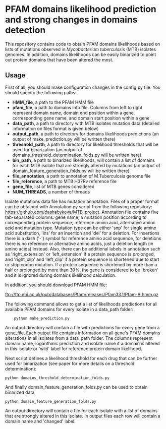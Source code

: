 # PFAM domains likelihood prediction and strong changes in domains detection

This repository contains code to obtain PFAM domains likelihoods based on lists of mutations observed in  *Mycobacterium tuberculosis* (MTB) isolates genomes. In addition, domains likelihoods can be easily binarized to point out protein domains that have been altered the most.

## Usage

First of all, you should make configuration changes in the config.py file. You should specify the following paths:

 - **HMM_file**, a path to the PFAM HMM file
 - **pfam_file**, a path to domains info file. Columns from left to right represent domain name, domain end position within a gene, corresponding gene name, and domain start position within a gene
 - **data_path**, a path to directory with MTB isolates mutation data (detailed information on files format is given below)
 - **output_path**, a path to directory for domains likelihoods predictions (an output of make_prediction.py will be written there)
 - **threshold_path**, a path to directory for likelihood thresholds that will be used for binarization (an output of domains_threshold_determination_folds.py will be written here)
 - **bin_path**, a path to binarized likelihoods, will contain a list of domains for each MTB isolate that are strongly altered by mutations (an output of domain_feature_generation_folds.py will be written there)
 - **file_annotation**, a path to annotation of M.Tuberculosis genome file
 - **file_reference**, a path to MTB H37Rv reference file  
 - **gene_file**, list of MTB genes considered
 - **NUM_THREADS**, a number of threads

Isolate mutations data file has mutation annotation. Files of a proper format can be obtained with Annotation.py script from the following repository: https://github.com/dashabykova/MTB_project. Annotation file contains five tab-separated columns: gene name, a mutation position according to corresponding protein sequence, reference amino acid, alternative amino acid and mutation type. Mutation type can be either 'snp' for single amino acid substitution, 'ins' for an insertion and 'del' for a deletion. For insertions there is a dash ('-') symbol for reference amino acid sequence, for deletions there is no reference or alternative amino acids, just a deletion length (in amino acids) instead. Also, there can be additional labels in annotation such as 'right_extension' or 'left_extension' if a protein sequence is prolonged, and 'right_clip' and 'left_clip' if a protein sequence is shortened due to start or stop codon mutation. If a protein sequence is shortened by more than a half or prolonged by more than 30%, the gene is considered to be 'broken' and it is ignored during domains likelihood calculation.         

In addition, you should download PFAM HMM file:

ftp://ftp.ebi.ac.uk/pub/databases/Pfam/releases/Pfam33.1/Pfam-A.hmm.gz 

The following command allows to get a list of likelihoods predictions for all available PFAM domains for every isolate in a data_path folder:

        python make_prediction.py

An output directory will contain a file with predictions for every gene from a gene_file. Each output file contains information on all gene's PFAM domains alterations in all isolates from a data_path folder. The columns represent domain name, logarithmic prediction and isolate name if a domain is altered in this isolate or 'wild' label for reference protein domain likelihood.

Next script defines a likelihood threshold for each drug that can be further used for binarization (see paper for more details on a threshold determination):

	python domains_threshold_determination_folds.py


And finally domain_feature_generation_folds.py can be used to obtain binarized data:
	
	python domain_feature_generation_folds.py

An output directory will contain a file for each isolate with a list of domains that are strongly altered in this isolate. In output files each row will contain a domain name and 'changed' label.
